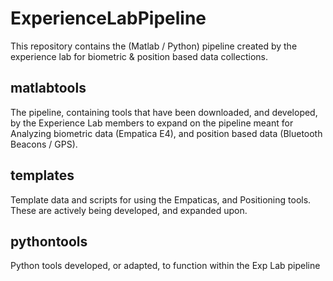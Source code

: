 # ExperienceLabPipeline
This repository contains the (Matlab / Python) pipeline created by the experience lab for biometric &amp; position based data collections.

## matlabtools
The pipeline, containing tools that have been downloaded, and developed, by the Experience Lab members to expand on the pipeline meant for Analyzing biometric data (Empatica E4), and position based data (Bluetooth Beacons / GPS).

## templates
Template data and scripts for using the Empaticas, and Positioning tools. These are actively being developed, and expanded upon.

## pythontools
Python tools developed, or adapted, to function within the Exp Lab pipeline